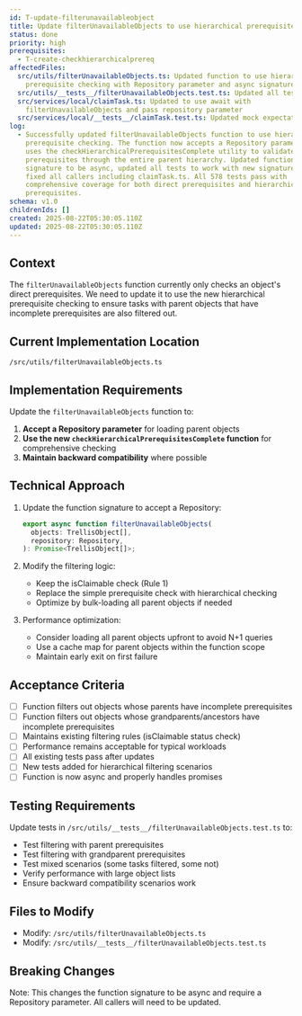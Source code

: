```yaml
---
id: T-update-filterunavailableobject
title: Update filterUnavailableObjects to use hierarchical prerequisite checking
status: done
priority: high
prerequisites:
  - T-create-checkhierarchicalprereq
affectedFiles:
  src/utils/filterUnavailableObjects.ts: Updated function to use hierarchical
    prerequisite checking with Repository parameter and async signature
  src/utils/__tests__/filterUnavailableObjects.test.ts: Updated all tests to work with new async signature and Repository parameter
  src/services/local/claimTask.ts: Updated to use await with
    filterUnavailableObjects and pass repository parameter
  src/services/local/__tests__/claimTask.test.ts: Updated mock expectations to account for new Repository parameter
log:
  - Successfully updated filterUnavailableObjects function to use hierarchical
    prerequisite checking. The function now accepts a Repository parameter and
    uses the checkHierarchicalPrerequisitesComplete utility to validate
    prerequisites through the entire parent hierarchy. Updated function
    signature to be async, updated all tests to work with new signature, and
    fixed all callers including claimTask.ts. All 578 tests pass with
    comprehensive coverage for both direct prerequisites and hierarchical parent
    prerequisites.
schema: v1.0
childrenIds: []
created: 2025-08-22T05:30:05.110Z
updated: 2025-08-22T05:30:05.110Z
---
```


## Context

The `filterUnavailableObjects` function currently only checks an object's direct prerequisites. We need to update it to use the new hierarchical prerequisite checking to ensure tasks with parent objects that have incomplete prerequisites are also filtered out.

## Current Implementation Location

`/src/utils/filterUnavailableObjects.ts`

## Implementation Requirements

Update the `filterUnavailableObjects` function to:

1. **Accept a Repository parameter** for loading parent objects
2. **Use the new `checkHierarchicalPrerequisitesComplete` function** for comprehensive checking
3. **Maintain backward compatibility** where possible

## Technical Approach

1. Update the function signature to accept a Repository:

   ```typescript
   export async function filterUnavailableObjects(
     objects: TrellisObject[],
     repository: Repository,
   ): Promise<TrellisObject[]>;
   ```

2. Modify the filtering logic:
   - Keep the isClaimable check (Rule 1)
   - Replace the simple prerequisite check with hierarchical checking
   - Optimize by bulk-loading all parent objects if needed

3. Performance optimization:
   - Consider loading all parent objects upfront to avoid N+1 queries
   - Use a cache map for parent objects within the function scope
   - Maintain early exit on first failure

## Acceptance Criteria

- [ ] Function filters out objects whose parents have incomplete prerequisites
- [ ] Function filters out objects whose grandparents/ancestors have incomplete prerequisites
- [ ] Maintains existing filtering rules (isClaimable status check)
- [ ] Performance remains acceptable for typical workloads
- [ ] All existing tests pass after updates
- [ ] New tests added for hierarchical filtering scenarios
- [ ] Function is now async and properly handles promises

## Testing Requirements

Update tests in `/src/utils/__tests__/filterUnavailableObjects.test.ts` to:

- Test filtering with parent prerequisites
- Test filtering with grandparent prerequisites
- Test mixed scenarios (some tasks filtered, some not)
- Verify performance with large object lists
- Ensure backward compatibility scenarios work

## Files to Modify

- Modify: `/src/utils/filterUnavailableObjects.ts`
- Modify: `/src/utils/__tests__/filterUnavailableObjects.test.ts`

## Breaking Changes

Note: This changes the function signature to be async and require a Repository parameter. All callers will need to be updated.
